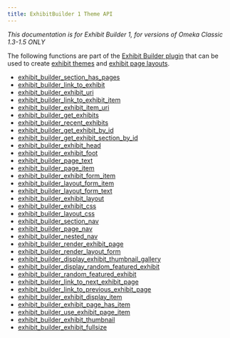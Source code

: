 ```yaml
---
title: ExhibitBuilder 1 Theme API
---
```


*This documentation is for Exhibit Builder 1, for versions of Omeka Classic 1.3-1.5 ONLY*


The following functions are part of the [Exhibit Builder
plugin](../ExhibitBuilder.1.html "Plugins/ExhibitBuilder") that can be
used to create [exhibit
themes](../../Creating_an_Exhibit_Theme.html "Creating an Exhibit Theme")
and [exhibit page
layouts](../../Creating_an_Exhibit_Layout.html "Creating an Exhibit Layout").

-   [exhibit\_builder\_section\_has\_pages](https://omeka.org/codex/Exhibit_builder_section_has_pages "Exhibit builder section has pages")
-   [exhibit\_builder\_link\_to\_exhibit](https://omeka.org/c/index.php?title=Exhibit_builder_link_to_exhibit&action=edit&redlink=1 "Exhibit builder link to exhibit (page does not exist)")
-   [exhibit\_builder\_exhibit\_uri](https://omeka.org/codex/Exhibit_builder_exhibit_uri "Exhibit builder exhibit uri")
-   [exhibit\_builder\_link\_to\_exhibit\_item](https://omeka.org/c/index.php?title=Exhibit_builder_link_to_exhibit_item&action=edit&redlink=1 "Exhibit builder link to exhibit item (page does not exist)")
-   [exhibit\_builder\_exhibit\_item\_uri](https://omeka.org/c/index.php?title=Exhibit_builder_exhibit_item_uri&action=edit&redlink=1 "Exhibit builder exhibit item uri (page does not exist)")
-   [exhibit\_builder\_get\_exhibits](https://omeka.org/codex/Exhibit_builder_get_exhibits "Exhibit builder get exhibits")
-   [exhibit\_builder\_recent\_exhibits](https://omeka.org/codex/Exhibit_builder_recent_exhibits "Exhibit builder recent exhibits")
-   [exhibit\_builder\_get\_exhibit\_by\_id](https://omeka.org/codex/Exhibit_builder_get_exhibit_by_id "Exhibit builder get exhibit by id")
-   [exhibit\_builder\_get\_exhibit\_section\_by\_id](https://omeka.org/codex/Exhibit_builder_get_exhibit_section_by_id "Exhibit builder get exhibit section by id")
-   [exhibit\_builder\_exhibit\_head](https://omeka.org/codex/Exhibit_builder_exhibit_head "Exhibit builder exhibit head")
-   [exhibit\_builder\_exhibit\_foot](https://omeka.org/codex/Exhibit_builder_exhibit_foot "Exhibit builder exhibit foot")
-   [exhibit\_builder\_page\_text](https://omeka.org/c/index.php?title=Exhibit_builder_page_text&action=edit&redlink=1 "Exhibit builder page text (page does not exist)")
-   [exhibit\_builder\_page\_item](https://omeka.org/c/index.php?title=Exhibit_builder_page_item&action=edit&redlink=1 "Exhibit builder page item (page does not exist)")
-   [exhibit\_builder\_exhibit\_form\_item](https://omeka.org/c/index.php?title=Exhibit_builder_exhibit_form_item&action=edit&redlink=1 "Exhibit builder exhibit form item (page does not exist)")
-   [exhibit\_builder\_layout\_form\_item](https://omeka.org/c/index.php?title=Exhibit_builder_layout_form_item&action=edit&redlink=1 "Exhibit builder layout form item (page does not exist)")
-   [exhibit\_builder\_layout\_form\_text](https://omeka.org/c/index.php?title=Exhibit_builder_layout_form_text&action=edit&redlink=1 "Exhibit builder layout form text (page does not exist)")
-   [exhibit\_builder\_exhibit\_layout](https://omeka.org/c/index.php?title=Exhibit_builder_exhibit_layout&action=edit&redlink=1 "Exhibit builder exhibit layout (page does not exist)")
-   [exhibit\_builder\_exhibit\_css](https://omeka.org/c/index.php?title=Exhibit_builder_exhibit_css&action=edit&redlink=1 "Exhibit builder exhibit css (page does not exist)")
-   [exhibit\_builder\_layout\_css](https://omeka.org/c/index.php?title=Exhibit_builder_layout_css&action=edit&redlink=1 "Exhibit builder layout css (page does not exist)")
-   [exhibit\_builder\_section\_nav](https://omeka.org/c/index.php?title=Exhibit_builder_section_nav&action=edit&redlink=1 "Exhibit builder section nav (page does not exist)")
-   [exhibit\_builder\_page\_nav](https://omeka.org/codex/Exhibit_builder_page_nav "Exhibit builder page nav")
-   [exhibit\_builder\_nested\_nav](https://omeka.org/c/index.php?title=Exhibit_builder_nested_nav&action=edit&redlink=1 "Exhibit builder nested nav (page does not exist)")
-   [exhibit\_builder\_render\_exhibit\_page](https://omeka.org/c/index.php?title=Exhibit_builder_render_exhibit_page&action=edit&redlink=1 "Exhibit builder render exhibit page (page does not exist)")
-   [exhibit\_builder\_render\_layout\_form](https://omeka.org/c/index.php?title=Exhibit_builder_render_layout_form&action=edit&redlink=1 "Exhibit builder render layout form (page does not exist)")
-   [exhibit\_builder\_display\_exhibit\_thumbnail\_gallery](https://omeka.org/c/index.php?title=Exhibit_builder_display_exhibit_thumbnail_gallery&action=edit&redlink=1 "Exhibit builder display exhibit thumbnail gallery (page does not exist)")
-   [exhibit\_builder\_display\_random\_featured\_exhibit](https://omeka.org/c/index.php?title=Exhibit_builder_display_random_featured_exhibit&action=edit&redlink=1 "Exhibit builder display random featured exhibit (page does not exist)")
-   [exhibit\_builder\_random\_featured\_exhibit](https://omeka.org/c/index.php?title=Exhibit_builder_random_featured_exhibit&action=edit&redlink=1 "Exhibit builder random featured exhibit (page does not exist)")
-   [exhibit\_builder\_link\_to\_next\_exhibit\_page](https://omeka.org/c/index.php?title=Exhibit_builder_link_to_next_exhibit_page&action=edit&redlink=1 "Exhibit builder link to next exhibit page (page does not exist)")
-   [exhibit\_builder\_link\_to\_previous\_exhibit\_page](https://omeka.org/c/index.php?title=Exhibit_builder_link_to_previous_exhibit_page&action=edit&redlink=1 "Exhibit builder link to previous exhibit page (page does not exist)")
-   [exhibit\_builder\_exhibit\_display\_item](https://omeka.org/c/index.php?title=Exhibit_builder_exhibit_display_item&action=edit&redlink=1 "Exhibit builder exhibit display item (page does not exist)")
-   [exhibit\_builder\_exhibit\_page\_has\_item](https://omeka.org/c/index.php?title=Exhibit_builder_exhibit_page_has_item&action=edit&redlink=1 "Exhibit builder exhibit page has item (page does not exist)")
-   [exhibit\_builder\_use\_exhibit\_page\_item](https://omeka.org/c/index.php?title=Exhibit_builder_use_exhibit_page_item&action=edit&redlink=1 "Exhibit builder use exhibit page item (page does not exist)")
-   [exhibit\_builder\_exhibit\_thumbnail](https://omeka.org/c/index.php?title=Exhibit_builder_exhibit_thumbnail&action=edit&redlink=1 "Exhibit builder exhibit thumbnail (page does not exist)")
-   [exhibit\_builder\_exhibit\_fullsize](https://omeka.org/c/index.php?title=Exhibit_builder_exhibit_fullsize&action=edit&redlink=1 "Exhibit builder exhibit fullsize (page does not exist)")